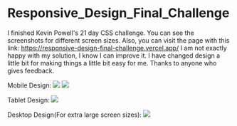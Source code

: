 # Responsive_Design_Final_Challenge
I finished Kevin Powell's 21 day CSS challenge.
You can see the screenshots for different screen sizes.
Also, you can visit the page with this link: https://responsive-design-final-challenge.vercel.app/
I am not exactly happy with my solution, I know I can improve it. 
I have changed design a little bit for making things a little bit easy for me. 
Thanks to anyone who gives feedback. 

Mobile Design:
<img src="https://user-images.githubusercontent.com/70946845/109505059-46c24600-7aad-11eb-9561-e706835e4c10.png"/>
<img src="https://user-images.githubusercontent.com/70946845/109505063-47f37300-7aad-11eb-977b-bd969297427f.png"/>

Tablet Design:
<img src="https://user-images.githubusercontent.com/70946845/109505051-45911900-7aad-11eb-8012-4fbd241c1717.png"/>

Desktop Design(For extra large screen sizes): 
<img src="https://user-images.githubusercontent.com/70946845/109505612-d49e3100-7aad-11eb-9899-bc3d6183ddf8.png"/>
